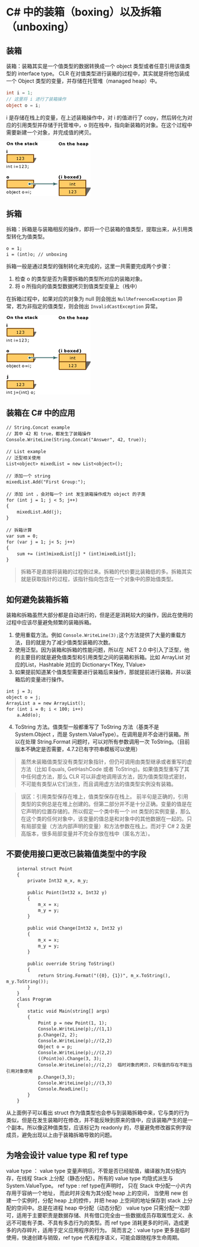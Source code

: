# C# 中的装箱（boxing）以及拆箱（unboxing）
## 装箱
装箱：装箱其实是一个值类型的数据转换成一个 object 类型或者任意引用该值类型的 interface type。 CLR 在对值类型进行装箱的过程中，其实就是将他包装成一个 Object 类型的变量，并存储在托管堆（managed heap）中。
``` C#
int i = 1;
// 这里将 i 进行了装箱操作
object o = i;
```
i 是存储在栈上的变量，在上述装箱操作中，对 i 的值进行了 copy，然后转化为对应的引用类型并存储于托管堆中，o 则在栈中，指向新装箱的对象。在这个过程中需要新建一个对象，并完成值的拷贝。

![装箱操作](images/2019_04_04_boxing_and_unboxing/boxing-operation-i-o-variables.png "boxing-operation-i-o-variables.png")
## 拆箱
拆箱：拆箱是与装箱相反的操作，即将一个已装箱的值类型，提取出来，从引用类型转化为值类型。
```
o = 1;
i = (int)o; // unboxing
```
拆箱一般是通过类型的强制转化来完成的，这里一共需要完成两个步骤：
1. 检查 o 的类型是否为需要拆箱的类型所对应的装箱对象。
2. 将 o 所指向的值类型数据拷贝到值类型变量上（栈中）

在拆箱过程中，如果对应的对象为 null 则会抛出 `NullRefreenceException` 异常，若为非指定的值类型，则会抛出 `InvalidCastException` 异常。

![拆箱操作](images/2019_04_04_boxing_and_unboxing/unboxing-conversion-operation.png "unboxing-conversion-operation.png")

## 装箱在 C# 中的应用
```
// String.Concat example
// 其中 42 和 true，都发生了装箱操作
Console.WriteLine(String.Concat("Answer", 42, true));

// List example
// 泛型相关使用
List<object> mixedList = new List<object>();

// 添加一个 string
mixedList.Add("First Group:");

// 添加 int ，会对每一个 int 发生装箱操作成为 object 的子类
for (int j = 1; j < 5; j++)
{
    mixedList.Add(j);
}

// 拆箱计算
var sum = 0;
for (var j = 1; j< 5; j++)
{
    sum += (int)mixedList[j] * (int)mixedList[j];
}
```
> 拆箱不是直接将装箱的过程倒过来。拆箱的代价要比装箱低的多。拆箱其实就是获取指针的过程，该指针指向包含在一个对象中的原始值类型。
## 如何避免装箱拆箱
装箱和拆箱虽然大部分都是自动进行的，但是还是消耗较大的操作，因此在使用的过程中应该尽量避免频繁的装箱拆箱。
1. 使用重载方法。例如 `Console.WriteLine(3);`这个方法提供了大量的重载方法，目的就是为了减少值类型装箱的次数。
2. 使用泛型。因为装箱和拆箱的性能问题，所以在 .NET 2.0 中引入了泛型，他的主要目的就是避免值类型和引用类型之间的装箱和拆箱。比如 ArrayList 对应的List<T>，Hashtable 对应的 Dictionary<TKey, TValue>
3. 如果提前知道某个值类型需要进行装箱后来操作，那就提前进行装箱，并以装箱后的变量进行操作。
```
int j = 3;
object o = j;
ArrayList a = new ArrayList();
for (int i = 0; i < 100; i++)
    a.Add(o);
```
4. ToString 方法。值类型一般都重写了 ToString 方法（基类不是 System.Object ，而是 System.ValueType）。在调用是并不会进行装箱。所以在处理 String.Format 问题时，可以对所有参数调用一次 ToString。（目前版本不确定是否需要，4.7.2已有字符串模板可以使用）

> 虽然未装箱值类型没有类型对象指针，但仍可调用由类型继承或者重写的虚方法（比如 Equals, GetHashCode 或者 ToString)。如果值类型重写了其中任何虚方法，那么 CLR 可以非虚地调用该方法，因为值类型隐式密封，不可能有类型从它们派生，而且调用虚方法的值类型实例没有装箱。

> 误区：引用类型保存在堆上，值类型保存在栈上。
前半句是正确的，引用类型的实例总是在堆上创建的。但第二部分并不是十分正确。变量的值是在它声明的位置存储的。所以假定一个类中有一个 int 类型的实例变量，那么在这个类的任何对象中，该变量的值总是和对象中的其他数据在一起的。只有局部变量（方法内部声明的变量）和方法参数在栈上。而对于 C# 2 及更高版本，很多局部变量并不完全存放在栈中（匿名方法）。

## 不要使用接口更改已装箱值类型中的字段
```
    internal struct Point
    {
        private Int32 m_x, m_y;

        public Point(Int32 x, Int32 y)
        {
            m_x = x;
            m_y = y;
        }

        public void Change(Int32 x, Int32 y)
        {
            m_x = x;
            m_y = y;
        }

        public override String ToString()
        {
            return String.Format("({0}, {1})", m_x.ToString(), m_y.ToString());
        }
    }
    class Program
    {
        static void Main(string[] args)
        {
            Point p = new Point(1, 1);
            Console.WriteLine(p);//(1,1)
            p.Change(2, 2);
            Console.WriteLine(p);//(2,2)
            Object o = p;
            Console.WriteLine(p);//(2,2)
            ((Point)o).Change(3, 3);
            Console.WriteLine(o);//(2,2)  临时对象的拷贝，只有值的存在不能当引用对象使用
            p.Change(3,3);
            Console.WriteLine(p);//(3,3)
            Console.ReadLine();
        }
    }
```

从上面例子可以看出 struct 作为值类型也会参与到装箱拆箱中来，它与类的行为类似，但是在发生装箱时在修改，并不能反映到原来的值中，应该装箱产生的是一个副本。所以像这种值类型，应该标记为 readonly 的，尽量避免修改器实例字段成员，避免出现以上由于装箱拆箱导致的问题。

## 为啥会设计 value type 和 ref type
value type ： value type 变量声明后，不管是否已经赋值，编译器为其分配内存，在线程 Stack 上分配（静态分配）。所有的 value type 均隐式派生与 System.ValueType。
ref type : ref type在声明时， 只在 Stack 中分配一小片内存用于容纳一个地址， 而此时并没有为其分配 heap 上的空间， 当使用 new 创建一个实例时，分配 heap 上的控件，并把 heap 上空间的地址保存到 stack 上分配的空间中。总是在进程 heap 中分配（动态分配）
value type 只需分配一次即可，适用于主要职责是数据存储、共有借口完全由一些数据成员存取属性定义、永远不可能有子类、不具有多态行为的类型。而 ref type 消耗更多的时间，造成更多的内存碎片，适用于定义应用程序的行为。
简而言之：value type 更多是临时使用，快速创建与销毁，ref type 代表程序语义，可能会跟随程序生命周期。

## 
